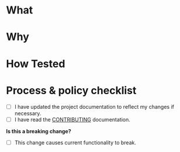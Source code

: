 # What
<!--- Describe your changes. -->

# Why
<!--- What problem does this change solve? -->
<!--- Provide a link if you are addressing an open issue. -->

# How Tested
<!--- How did you test your change. What tests have you added. -->

# Process & policy checklist
<!--- Review the list and check the boxes that apply. -->

- [ ] I have updated the project documentation to reflect my changes if necessary.
- [ ] I have read the [CONTRIBUTING](https://github.com/Azure/communication-ui-sdk/blob/main/CONTRIBUTING.md) documentation.

**Is this a breaking change?**

- [ ] This change causes current functionality to break.
<!--- If yes, describe the impact. -->